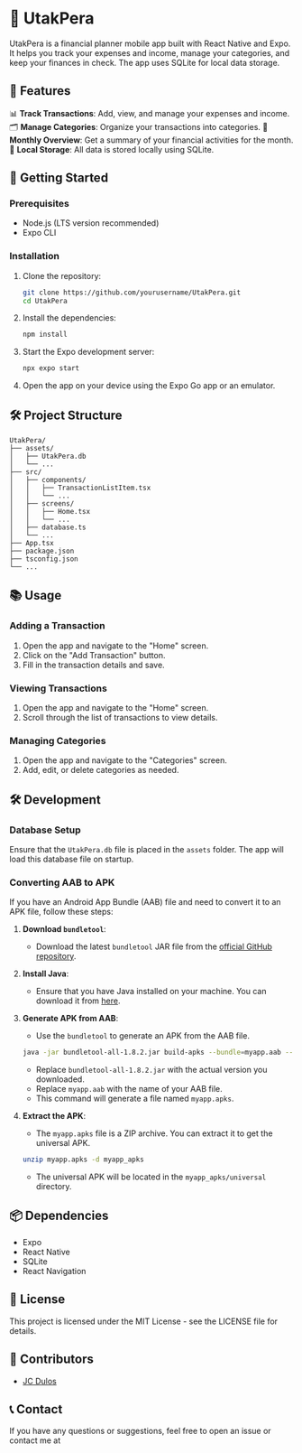 # 💸 UtakPera

UtakPera is a financial planner mobile app built with React Native and Expo. It helps you track your expenses and income, manage your categories, and keep your finances in check. The app uses SQLite for local data storage.

## 📱 Features

📊 **Track Transactions**: Add, view, and manage your expenses and income.
🗂️ **Manage Categories**: Organize your transactions into categories.
📅 **Monthly Overview**: Get a summary of your financial activities for the month.
💾 **Local Storage**: All data is stored locally using SQLite.

## 🚀 Getting Started

### Prerequisites

- Node.js (LTS version recommended)
- Expo CLI

### Installation

1. Clone the repository:

   ```sh
   git clone https://github.com/yourusername/UtakPera.git
   cd UtakPera
   ```

2. Install the dependencies:

   ```sh
   npm install
   ```

3. Start the Expo development server:

   ```sh
   npx expo start
   ```

4. Open the app on your device using the Expo Go app or an emulator.

## 🛠️ Project Structure

```plaintext
UtakPera/
├── assets/
│   ├── UtakPera.db
│   └── ...
├── src/
│   ├── components/
│   │   ├── TransactionListItem.tsx
│   │   └── ...
│   ├── screens/
│   │   ├── Home.tsx
│   │   └── ...
│   ├── database.ts
│   └── ...
├── App.tsx
├── package.json
├── tsconfig.json
└── ...
```

## 📚 Usage

### Adding a Transaction

1. Open the app and navigate to the "Home" screen.
2. Click on the "Add Transaction" button.
3. Fill in the transaction details and save.

### Viewing Transactions

1. Open the app and navigate to the "Home" screen.
2. Scroll through the list of transactions to view details.

### Managing Categories

1. Open the app and navigate to the "Categories" screen.
2. Add, edit, or delete categories as needed.

## 🛠️ Development

### Database Setup

Ensure that the `UtakPera.db` file is placed in the `assets` folder. The app will load this database file on startup.

### Converting AAB to APK

If you have an Android App Bundle (AAB) file and need to convert it to an APK file, follow these steps:

1. **Download `bundletool`**:
   - Download the latest `bundletool` JAR file from the [official GitHub repository](https://github.com/google/bundletool/releases).

2. **Install Java**:
   - Ensure that you have Java installed on your machine. You can download it from [here](https://www.oracle.com/java/technologies/javase-downloads.html).

3. **Generate APK from AAB**:
   - Use the `bundletool` to generate an APK from the AAB file.

   ```sh
   java -jar bundletool-all-1.8.2.jar build-apks --bundle=myapp.aab --output=myapp.apks --mode=universal
   ```

   - Replace `bundletool-all-1.8.2.jar` with the actual version you downloaded.
   - Replace `myapp.aab` with the name of your AAB file.
   - This command will generate a file named `myapp.apks`.

4. **Extract the APK**:
   - The `myapp.apks` file is a ZIP archive. You can extract it to get the universal APK.

   ```sh
   unzip myapp.apks -d myapp_apks
   ```

   - The universal APK will be located in the `myapp_apks/universal` directory.

## 📦 Dependencies

- Expo
- React Native
- SQLite
- React Navigation

## 📄 License

This project is licensed under the MIT License - see the LICENSE file for details.

## 👥 Contributors

- [JC Dulos](https://github.com/JC-Dulos10)

## 📞 Contact

If you have any questions or suggestions, feel free to open an issue or contact me at 
